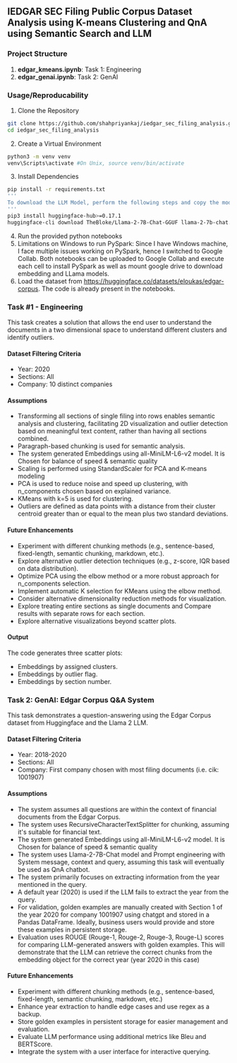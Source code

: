 ## IEDGAR SEC Filing Public Corpus Dataset Analysis using K-means Clustering and QnA using Semantic Search and LLM 

### Project Structure
1. <b>edgar_kmeans.ipynb</b>: Task 1: Engineering
2. <b>edgar_genai.ipynb</b>: Task 2: GenAI

### Usage/Reproducability
1. Clone the Repository
```bash
git clone https://github.com/shahpriyankaj/iedgar_sec_filing_analysis.git
cd iedgar_sec_filing_analysis
```
2. Create a Virtual Environment
```bash
python3 -m venv venv
venv\Scripts\activate #On Unix, source venv/bin/activate
```
3. Install Dependencies
```bash
pip install -r requirements.txt
'''
To download the LLM Model, perform the following steps and copy the model to working directory OR from https://huggingface.co/TheBloke/Llama-2-7B-Chat-GGUF/blob/main/llama-2-7b-chat.Q4_K_M.gguf -> download the model to working directory
'''
pip3 install huggingface-hub>=0.17.1
huggingface-cli download TheBloke/Llama-2-7B-Chat-GGUF llama-2-7b-chat.Q4_K_M.gguf --local-dir . --local-dir-use-symlinks False
```
4. Run the provided python notebooks
5. Limitations on Windows to run PySpark:
    Since I have Windows machine, I face multiple issues working on PySpark, hence I switched to Google Collab. Both notebooks can be uploaded to Google Collab and execute each cell to install PySpark as well as mount google drive to download embedding and LLama models. 
6. Load the dataset from https://huggingface.co/datasets/eloukas/edgar-corpus. The code is already present in the notebooks.

### Task #1 - Engineering
This task creates a solution that allows the end user to understand the documents in a two dimensional space to understand different clusters and identify outliers.

#### Dataset Filtering Criteria
- Year: 2020
- Sections: All
- Company: 10 distinct companies

#### Assumptions
- Transforming all sections of single filing into rows enables semantic analysis and clustering, facilitating 2D visualization and outlier detection based on meaningful text content, rather than having all sections combined.
- Paragraph-based chunking is used for semantic analysis.
- The system generated Embeddings using all-MiniLM-L6-v2 model. It is Chosen for balance of speed & semantic quality
- Scaling is performed using StandardScaler for PCA and K-means modeling
- PCA is used to reduce noise and speed up clustering, with n_components chosen based on explained variance.
- KMeans with k=5 is used for clustering.
- Outliers are defined as data points with a distance from their cluster centroid greater than or equal to the mean plus two standard deviations.

#### Future Enhancements
- Experiment with different chunking methods (e.g., sentence-based, fixed-length, semantic chunking, markdown, etc.).
- Explore alternative outlier detection techniques (e.g., z-score, IQR based on data distribution).
- Optimize PCA using the elbow method or a more robust approach for n_components selection.
- Implement automatic K selection for KMeans using the elbow method.
- Consider alternative dimensionality reduction methods for visualization.
- Explore treating entire sections as single documents and Compare results with separate rows for each section.
- Explore alternative visualizations beyond scatter plots.

#### Output
The code generates three scatter plots:
- Embeddings by assigned clusters.
- Embeddings by outlier flag.
- Embeddings by section number.


### Task 2: GenAI: Edgar Corpus Q&A System
This task demonstrates a question-answering using the Edgar Corpus dataset from Huggingface and the Llama 2 LLM.

#### Dataset Filtering Criteria
- Year: 2018-2020
- Sections: All
- Company: First company chosen with most filing documents (i.e. cik: 1001907)

#### Assumptions
- The system assumes all questions are within the context of financial documents from the Edgar Corpus.
- The system uses RecursiveCharacterTextSplitter for chunking, assuming it's suitable for financial text.
- The system generated Embeddings using all-MiniLM-L6-v2 model. It is Chosen for balance of speed & semantic quality
- The system uses Llama-2-7B-Chat model and Prompt engineering with System message, context and query, assuming this task will eventually be used as QnA chatbot.
- The system primarily focuses on extracting information from the year mentioned in the query.
- A default year (2020) is used if the LLM fails to extract the year from the query.
- For validation, golden examples are manually created with Section 1 of the year 2020 for company 1001907 using chatgpt and stored in a Pandas DataFrame. Ideally, business users would provide and store these examples in persistent storage.
- Evaluation uses ROUGE (Rouge-1, Rouge-2, Rouge-3, Rouge-L) scores for comparing LLM-generated answers with golden examples. This will demonstrate that the LLM can retrieve the correct chunks from the embedding object for the correct year (year 2020 in this case)

#### Future Enhancements
- Experiment with different chunking methods (e.g., sentence-based, fixed-length, semantic chunking, markdown, etc.)
- Enhance year extraction to handle edge cases and use regex as a backup.
- Store golden examples in persistent storage for easier management and evaluation.
- Evaluate LLM performance using additional metrics like Bleu and BERTScore.
- Integrate the system with a user interface for interactive querying.


